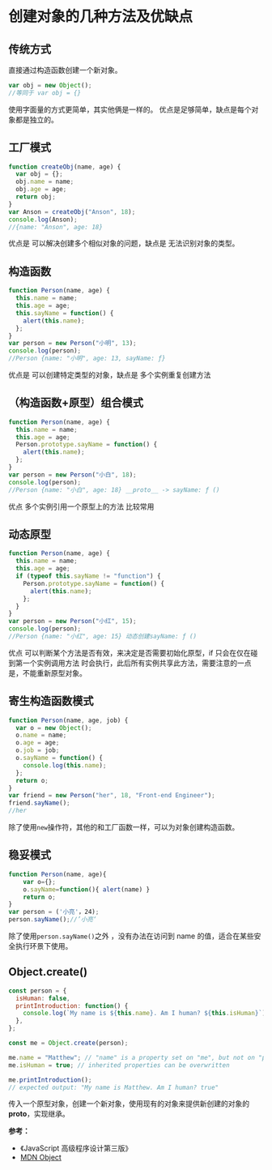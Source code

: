 # 创建对象的几种方法及优缺点

## 传统方式

直接通过构造函数创建一个新对象。

```js
var obj = new Object();
//等同于 var obj = {}
```

使用字面量的方式更简单，其实他俩是一样的。
优点是足够简单，缺点是每个对象都是独立的。

## 工厂模式

```js
function createObj(name, age) {
  var obj = {};
  obj.name = name;
  obj.age = age;
  return obj;
}
var Anson = createObj("Anson", 18);
console.log(Anson);
//{name: "Anson", age: 18}
```

优点是 可以解决创建多个相似对象的问题，缺点是 无法识别对象的类型。

## 构造函数

```js
function Person(name, age) {
  this.name = name;
  this.age = age;
  this.sayName = function() {
    alert(this.name);
  };
}
var person = new Person("小明", 13);
console.log(person);
//Person {name: "小明", age: 13, sayName: ƒ}
```

优点是 可以创建特定类型的对象，缺点是 多个实例重复创建方法

## （构造函数+原型）组合模式

```js
function Person(name, age) {
  this.name = name;
  this.age = age;
  Person.prototype.sayName = function() {
    alert(this.name);
  };
}
var person = new Person("小白", 18);
console.log(person);
//Person {name: "小白", age: 18} __proto__ -> sayName: ƒ ()
```

优点 多个实例引用一个原型上的方法 比较常用

## 动态原型

```js
function Person(name, age) {
  this.name = name;
  this.age = age;
  if (typeof this.sayName != "function") {
    Person.prototype.sayName = function() {
      alert(this.name);
    };
  }
}
var person = new Person("小红", 15);
console.log(person);
//Person {name: "小红", age: 15} 动态创建sayName: ƒ ()
```

优点 可以判断某个方法是否有效，来决定是否需要初始化原型，if 只会在仅在碰到第一个实例调用方法
时会执行，此后所有实例共享此方法，需要注意的一点是，不能重新原型对象。

## 寄生构造函数模式

```js
function Person(name, age, job) {
  var o = new Object();
  o.name = name;
  o.age = age;
  o.job = job;
  o.sayName = function() {
    console.log(this.name);
  };
  return o;
}
var friend = new Person("her", 18, "Front-end Engineer");
friend.sayName();
//her
```

除了使用`new`操作符，其他的和工厂函数一样，可以为对象创建构造函数。

## 稳妥模式

```js
function Person(name, age){
    var o={};
    o.sayName=function(){ alert(name) }
    return o;
}
var person = ('小亮'，24);
person.sayName();//’小亮‘
```

除了使用`person.sayName()`之外 ，没有办法在访问到 name 的值，适合在某些安全执行环景下使用。

## Object.create()

```js
const person = {
  isHuman: false,
  printIntroduction: function() {
    console.log(`My name is ${this.name}. Am I human? ${this.isHuman}`);
  },
};

const me = Object.create(person);

me.name = "Matthew"; // "name" is a property set on "me", but not on "person"
me.isHuman = true; // inherited properties can be overwritten

me.printIntroduction();
// expected output: "My name is Matthew. Am I human? true"
```

传入一个原型对象，创建一个新对象，使用现有的对象来提供新创建的对象的**proto**，实现继承。

**参考：**

- 《JavaScript 高级程序设计第三版》
- [MDN Object](https://developer.mozilla.org/zh-CN/docs/Web/JavaScript/Reference/Global_Objects/Object/create)
